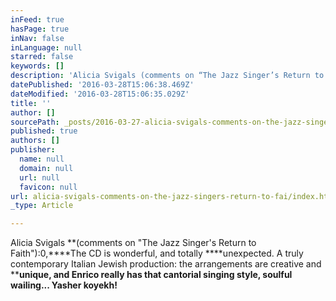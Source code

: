 ```yaml
---
inFeed: true
hasPage: true
inNav: false
inLanguage: null
starred: false
keywords: []
description: 'Alicia Svigals (comments on “The Jazz Singer’s Return to Faith”):'
datePublished: '2016-03-28T15:06:38.469Z'
dateModified: '2016-03-28T15:06:35.029Z'
title: ''
author: []
sourcePath: _posts/2016-03-27-alicia-svigals-comments-on-the-jazz-singers-return-to-fai.md
published: true
authors: []
publisher:
  name: null
  domain: null
  url: null
  favicon: null
url: alicia-svigals-comments-on-the-jazz-singers-return-to-fai/index.html
_type: Article

---
```

Alicia Svigals **(comments on "The Jazz Singer's Return to Faith"):0,****The CD is wonderful, and totally ****unexpected. A truly contemporary Italian Jewish production: the arrangements are creative and ****unique, and Enrico really has that cantorial singing style, soulful wailing... Yasher koyekh!**